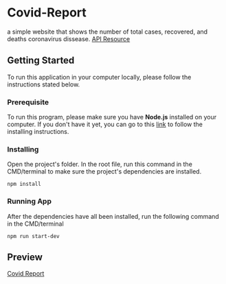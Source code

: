 # Covid-Report
a simple website that shows the number of total cases, recovered, and deaths coronavirus dissease.
[API Resource](https://github.com/mathdroid/covid-19-api)

## Getting Started
To run this application in your computer locally, please follow the instructions stated below.

### Prerequisite
To run this program, please make sure you have <b>Node.js</b> installed on your computer. If you don't have it yet, you can go to this [link](nodejs.org/en/) to follow the installing instructions.

### Installing
Open the project's folder. In the root file, run this command in the CMD/terminal to make sure the project's dependencies are installed.
```
npm install
```

### Running App
After the dependencies have all been installed, run the following command in the CMD/terminal
```
npm run start-dev
```

## Preview
[Covid Report](https://covid-info-4c8fb.web.app/)
